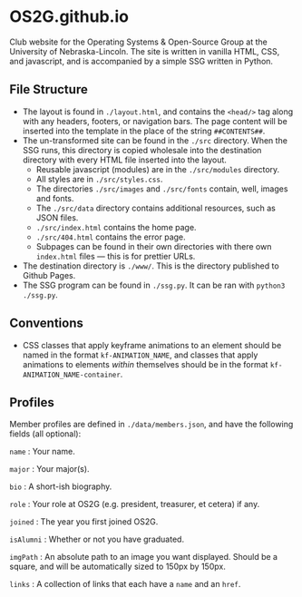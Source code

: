 # OS2G.github.io

Club website for the Operating Systems & Open-Source Group at the University of
Nebraska-Lincoln.  The site is written in vanilla HTML, CSS, and javascript,
and is accompanied by a simple SSG written in Python.

## File Structure

- The layout is found in `./layout.html`, and contains the `<head/>` tag along
  with any headers, footers, or navigation bars.  The page content will be
  inserted into the template in the place of the string `##CONTENTS##`.
- The un-transformed site can be found in the `./src` directory.  When the SSG
  runs, this directory is copied wholesale into the destination directory with
  every HTML file inserted into the layout.
  - Reusable javascript (modules) are in the `./src/modules` directory.
  - All styles are in `./src/styles.css`.
  - The directories `./src/images` and `./src/fonts` contain, well, images and
    fonts.
  - The `./src/data` directory contains additional resources, such as JSON
    files.
  - `./src/index.html` contains the home page.
  - `./src/404.html` contains the error page.
  - Subpages can be found in their own directories with there own `index.html`
    files — this is for prettier URLs.
- The destination directory is `./www/`.  This is the directory published to
  Github Pages.
- The SSG program can be found in `./ssg.py`.  It can be ran with
  `python3 ./ssg.py`.

## Conventions

- CSS classes that apply keyframe animations to an element should be named in
  the format `kf-ANIMATION_NAME`, and classes that apply animations to elements
  *within* themselves should be in the format `kf-ANIMATION_NAME-container`.

## Profiles

Member profiles are defined in `./data/members.json`, and have the following
fields (all optional):

`name`
:   Your name.

`major`
:   Your major(s).

`bio`
:   A short-ish biography.

`role`
:   Your role at OS2G (e.g. president, treasurer, et cetera) if any.

`joined`
:   The year you first joined OS2G.

`isAlumni`
:   Whether or not you have graduated.

`imgPath`
:   An absolute path to an image you want displayed.  Should be a square,
    and will be automatically sized to 150px by 150px.

`links`
:   A collection of links that each have a `name` and an `href`.
